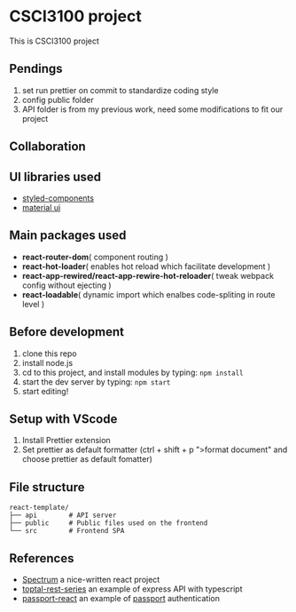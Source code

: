 # CSCI3100 project

This is CSCI3100 project

## Pendings

1. set run prettier on commit to standardize coding style
2. config public folder
3. API folder is from my previous work, need some modifications to fit our project

## Collaboration

## UI libraries used

- [styled-components](https://github.com/styled-components/styled-components)
- [material ui](https://material-ui.com/)

## Main packages used

- **react-router-dom**( component routing )
- **react-hot-loader**( enables hot reload which facilitate development )
- **react-app-rewired/react-app-rewire-hot-reloader**( tweak webpack config without ejecting )
- **react-loadable**( dynamic import which enalbes code-spliting in route level )

## Before development

1. clone this repo
2. install node.js
3. cd to this project, and install modules by typing: `npm install`
4. start the dev server by typing: `npm start`
5. start editing!

## Setup with VScode

1. Install Prettier extension
2. Set prettier as default formatter (ctrl + shift + p ">format document" and choose prettier as default fomatter)

## File structure

```
react-template/
├── api        # API server
├── public     # Public files used on the frontend
└── src        # Frontend SPA
```

## References

- [Spectrum](https://github.com/withspectrum/spectrum) a nice-written react project
- [toptal-rest-series](https://github.com/makinhs/toptal-rest-series) an example of express API with typescript
- [passport-react](https://github.com/rmbh4211995/passport-react) an example of [passport](http://www.passportjs.org/) authentication
